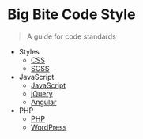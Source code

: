 # Big Bite Code Style
> A guide for code standards

- Styles
  - [CSS](css/css.md)
  - [SCSS](css/scss.md)
- JavaScript
  - [JavaScript](javascript/javascript.md)
  - [jQuery](javascript/jquery.md)
  - [Angular](javascript/angular.md)
- PHP
  - [PHP](php/guide.md)
  - [WordPress](php/wordpress.md)
